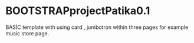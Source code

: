 # BOOTSTRAPprojectPatika0.1
BASİC template with using card , jumbotron within three pages for example music store page.
